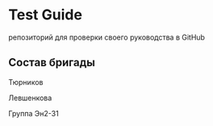 # Test Guide
репозиторий для проверки своего руководства в GitHub

## Состав бригады

Тюрников 

Левшенкова 

Группа Эн2-31
